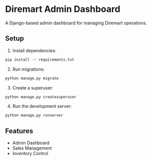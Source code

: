 # Diremart Admin Dashboard

A Django-based admin dashboard for managing Diremart operations.

## Setup

1. Install dependencies:
```bash
pip install -r requirements.txt
```

2. Run migrations:
```bash
python manage.py migrate
```

3. Create a superuser:
```bash
python manage.py createsuperuser
```

4. Run the development server:
```bash
python manage.py runserver
```

## Features

- Admin Dashboard
- Sales Management
- Inventory Control
